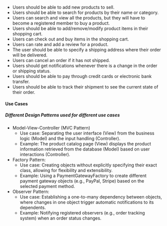 - Users should be able to add new products to sell.
- Users should be able to search for products by their name or category.
- Users can search and view all the products, but they will have to become a registered member to buy a product.
- Users should be able to add/remove/modify product items in their shopping cart.
- Users can check out and buy items in the shopping cart.
- Users can rate and add a review for a product.
- The user should be able to specify a shipping address where their order will be delivered.
- Users can cancel an order if it has not shipped.
- Users should get notifications whenever there is a change in the order or shipping status.
- Users should be able to pay through credit cards or electronic bank transfer.
- Users should be able to track their shipment to see the current state of their order.


#### Use Cases
##### Different Design Patterns used for different use cases

- Model-View-Controller (MVC Pattern)
  - Use case: Separating the user interface (View) from the business logic (Model) and the input handling (Controller).
  - Example: The product catalog page (View) displays the product information retrieved from the database (Model) based on user interactions (Controller).
- Factory Pattern:
  - Use case: Creating objects without explicitly specifying their exact class, allowing for flexibility and extensibility.
  - Example: Using a PaymentGatewayFactory to create different payment gateway objects (e.g., PayPal, Stripe) based on the selected payment method.
- Observer Pattern:
  - Use case: Establishing a one-to-many dependency between objects, where changes in one object trigger automatic notifications to its dependents.
  - Example: Notifying registered observers (e.g., order tracking system) when an order status changes.